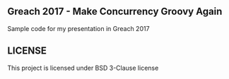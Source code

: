 Greach 2017 - Make Concurrency Groovy Again
------------------------------------

Sample code for my presentation in Greach 2017

## LICENSE

This project is licensed under BSD 3-Clause license
